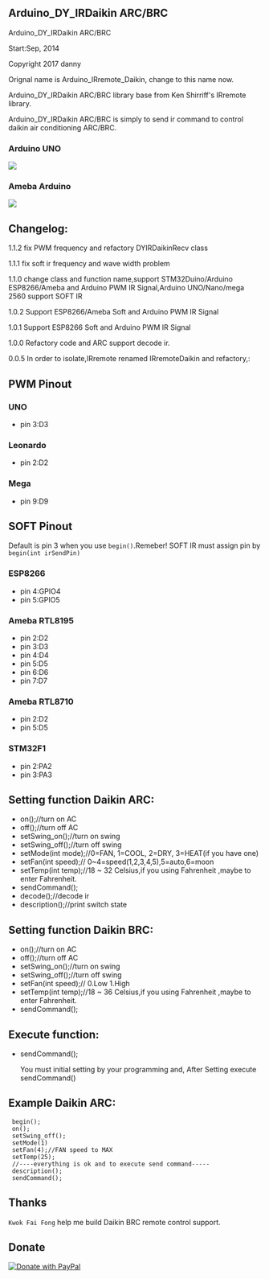 
## Arduino_DY_IRDaikin ARC/BRC

 Arduino_DY_IRDaikin ARC/BRC


 Start:Sep, 2014

 Copyright 2017 danny

 Orignal name is Arduino_IRremote_Daikin, change to this name now.

 Arduino_DY_IRDaikin ARC/BRC library base from Ken Shirriff's IRremote library.

 Arduino_DY_IRDaikin ARC/BRC is simply to send ir command to control daikin air conditioning ARC/BRC.

### Arduino UNO
 ![](https://raw.githubusercontent.com/danny-source/Arduino_IRremote_Daikin/master/Arduino_UNO_IR_Transmit.png)

### Ameba Arduino

 ![](https://raw.githubusercontent.com/danny-source/Arduino_IRremote_Daikin/master/Arduino_Ameba_IR_Transmit.png)

## Changelog:

1.1.2  fix PWM frequency and refactory DYIRDaikinRecv class

1.1.1  fix soft ir frequency and wave width problem

1.1.0  change class and function name,support STM32Duino/Arduino ESP8266/Ameba and  Arduino PWM IR Signal,Arduino UNO/Nano/mega 2560 support SOFT IR

1.0.2  Support ESP8266/Ameba Soft and Arduino PWM IR Signal

1.0.1  Support ESP8266 Soft and Arduino PWM IR Signal

1.0.0  Refactory code and ARC support decode ir.

0.0.5  In order to isolate,IRremote renamed IRremoteDaikin and refactory,:

## PWM Pinout

### UNO

  - pin 3:D3

### Leonardo

  - pin 2:D2

### Mega

  - pin 9:D9

## SOFT Pinout

Default is pin 3 when you use `begin()`.Remeber! SOFT IR must assign pin by `begin(int irSendPin)`

### ESP8266

  - pin 4:GPIO4
  - pin 5:GPIO5

### Ameba RTL8195

  - pin 2:D2
  - pin 3:D3
  - pin 4:D4
  - pin 5:D5
  - pin 6:D6
  - pin 7:D7

### Ameba RTL8710

  - pin 2:D2
  - pin 5:D5

### STM32F1

  - pin 2:PA2
  - pin 3:PA3

## Setting function Daikin ARC:

- on();//turn on AC
- off();//turn off AC
- setSwing_on();//turn on swing
- setSwing_off();//turn off swing
- setMode(int mode);//0=FAN, 1=COOL, 2=DRY, 3=HEAT(if you have one)
- setFan(int speed);// 0~4=speed(1,2,3,4,5),5=auto,6=moon
- setTemp(int temp);//18 ~ 32 Celsius,if you using Fahrenheit ,maybe to enter Fahrenheit.
- sendCommand();
- decode();//decode ir
- description();//print switch state

## Setting function Daikin BRC:

- on();//turn on AC
- off();//turn off AC
- setSwing_on();//turn on swing
- setSwing_off();//turn off swing
- setFan(int speed);// 0.Low 1.High
- setTemp(int temp);//18 ~ 36 Celsius,if you using Fahrenheit ,maybe to enter Fahrenheit.
- sendCommand();

 ## Execute function:

- sendCommand();

  You must initial setting by your programming and,
  After Setting execute sendCommand()

## Example Daikin ARC:

```
 begin();
 on();
 setSwing_off();
 setMode(1)
 setFan(4);//FAN speed to MAX
 setTemp(25);
 //----everything is ok and to execute send command-----
 description();
 sendCommand();
```

## Thanks

`Kwok Fai Fong` help me build Daikin BRC remote control support.

## Donate

[![Donate with PayPal](https://raw.githubusercontent.com/stefan-niedermann/paypal-donate-button/master/paypal-donate-button.png)](https://www.paypal.me/dannytwdanny)

